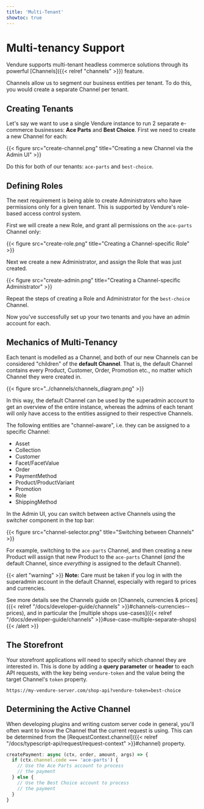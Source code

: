 ```yaml
---
title: 'Multi-Tenant'
showtoc: true
---
```


# Multi-tenancy Support

Vendure supports multi-tenant headless commerce solutions through its powerful [Channels]({{< relref "channels" >}}) feature.

Channels allow us to segment our business entities per tenant. To do this, you would create a separate Channel per tenant.

## Creating Tenants

Let's say we want to use a single Vendure instance to run 2 separate e-commerce businesses: **Ace Parts** and **Best Choice**. First we need to create a new Channel for each:

{{< figure src="create-channel.png" title="Creating a new Channel via the Admin UI" >}}

Do this for both of our tenants: `ace-parts` and `best-choice`.

## Defining Roles

The next requirement is being able to create Administrators who have permissions only for a given tenant. This is supported by Vendure's role-based access control system.

First we will create a new Role, and grant all permissions on the `ace-parts` Channel only:

{{< figure src="create-role.png" title="Creating a Channel-specific Role" >}}

Next we create a new Administrator, and assign the Role that was just created.

{{< figure src="create-admin.png" title="Creating a Channel-specific Administrator" >}}

Repeat the steps of creating a Role and Administrator for the `best-choice` Channel.

Now you've successfully set up your two tenants and you have an admin account for each.

## Mechanics of Multi-Tenancy

Each tenant is modelled as a Channel, and both of our new Channels can be considered "children" of the **default Channel**. That is, the default Channel contains every Product, Customer, Order, Promotion etc., no matter which Channel they were created in.

{{< figure src="../channels/channels_diagram.png" >}}

In this way, the default Channel can be used by the superadmin account to get an overview of the entire instance, whereas the admins of each tenant will only have access to the entities assigned to their respective Channels.

The following entities are "channel-aware", i.e. they can be assigned to a specific Channel:

* Asset
* Collection
* Customer
* Facet/FacetValue
* Order
* PaymentMethod
* Product/ProductVariant
* Promotion
* Role
* ShippingMethod

In the Admin UI, you can switch between active Channels using the switcher component in the top bar:

{{< figure src="channel-selector.png" title="Switching between Channels" >}}

For example, switching to the `ace-parts` Channel, and then creating a new Product will assign that new Product to the `ace-parts` Channel (_and_ the default Channel, since _everything_ is assigned to the default Channel).

{{< alert "warning" >}}
**Note:** Care must be taken if you log in with the superadmin account in the default Channel, especially with regard to prices and currencies.

See more details see the Channels guide on [Channels, currencies & prices]({{< relref "/docs/developer-guide/channels" >}}#channels-currencies--prices), and in particular the [multiple shops use-cases]({{< relref "/docs/developer-guide/channels" >}}#use-case-multiple-separate-shops)
{{< /alert >}}

## The Storefront

Your storefront applications will need to specify which channel they are interested in. This is done by adding a **query parameter** or **header** to each API requests, with the key being `vendure-token` and the value being the target Channel's `token` property.

```text
https://my-vendure-server.com/shop-api?vendure-token=best-choice
```

## Determining the Active Channel

When developing plugins and writing custom server code in general, you'll often want to know the Channel that the current request is using. This can be determined from the [RequestContext.channel]({{< relref "/docs/typescript-api/request/request-context" >}}#channel) property.

```TypeScript
createPayment: async (ctx, order, amount, args) => {
  if (ctx.channel.code === 'ace-parts') {
    // Use the Ace Parts account to process
    // the payment  
  } else {
    // Use the Best Choice account to process
    // the payment  
  }
}
```
